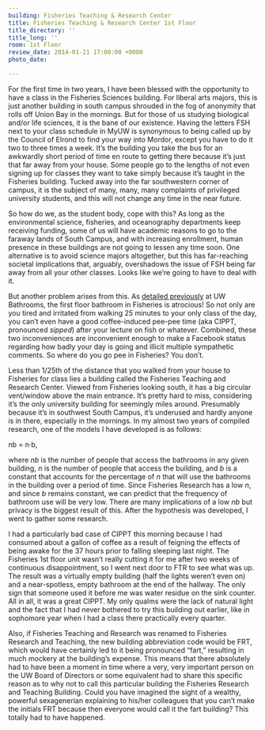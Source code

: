 ```yaml
---
building: Fisheries Teaching & Research Center
title: Fisheries Teaching & Research Center 1st Floor
title_directory: ''
title_long: ''
room: 1st Floor
review_date: 2014-01-21 17:00:00 +0000
photo_date: 

---
```

For the first time in two years, I have been blessed with the opportunity to have a class in the Fisheries Sciences building. For liberal arts majors, this is just another building in south campus shrouded in the fog of anonymity that rolls off Union Bay in the mornings. But for those of us studying biological and/or life sciences, it is the bane of our existence. Having the letters FSH next to your class schedule in MyUW is synonymous to being called up by the Council of Elrond to find your way into Mordor, except you have to do it two to three times a week. It’s the building you take the bus for an awkwardly short period of time en route to getting there because it’s just that far away from your house. Some people go to the lengths of not even signing up for classes they want to take simply because it’s taught in the Fisheries building. Tucked away into the far southwestern corner of campus, it is the subject of many, many, many complaints of privileged university students, and this will not change any time in the near future.

So how do we, as the student body, cope with this? As long as the environmental science, fisheries, and oceanography departments keep receiving funding, some of us will have academic reasons to go to the faraway lands of South Campus, and with increasing enrollment, human presence in these buildings are not going to lessen any time soon. One alternative is to avoid science majors altogether, but this has far-reaching societal implications that, arguably, overshadows the issue of FSH being far away from all your other classes. Looks like we’re going to have to deal with it.

But another problem arises from this. As [detailed previously](https://uwbathrooms.wordpress.com/2012/04/27/second-post-ab-in-the-palouse-and-fishery-sciences/) at UW Bathrooms, the first floor bathroom in Fisheries is atrocious! So not only are you tired and irritated from walking 25 minutes to your only class of the day, you can’t even have a good coffee-induced pee-pee time (aka CIPPT, pronounced _sipped_) after your lecture on fish or whatever. Combined, these two inconveniences are inconvenient enough to make a Facebook status regarding how badly your day is going and illicit multiple sympathetic comments. So where do you go pee in Fisheries? You don’t.

Less than 1/25th of the distance that you walked from your house to Fisheries for class lies a building called the Fisheries Teaching and Research Center. Viewed from Fisheries looking south, it has a big circular vent/window above the main entrance. It’s pretty hard to miss, considering it’s the only university building for seemingly miles around. Presumably because it’s in southwest South Campus, it’s underused and hardly anyone is in there, especially in the mornings. In my almost two years of compiled research, one of the models I have developed is as follows:

<span class="tc">nb = n·b,</span>

where _nb_ is the number of people that access the bathrooms in any given building, _n_ is the number of people that access the building, and _b_ is a constant that accounts for the percentage of _n_ that will use the bathrooms in the building over a period of time. Since Fisheries Research has a low _n_, and since _b_ remains constant, we can predict that the frequency of bathroom use will be very low. There are many implications of a low _nb_ but privacy is the biggest result of this. After the hypothesis was developed, I went to gather some research.

I had a particularly bad case of CIPPT this morning because I had consumed about a gallon of coffee as a result of feigning the effects of being awake for the 37 hours prior to falling sleeping last night. The Fisheries 1st floor unit wasn’t really cutting it for me after two weeks of continuous disappointment, so I went next door to FTR to see what was up. The result was a virtually empty building (half the lights weren’t even on) and a near-spotless, empty bathroom at the end of the hallway. The only sign that someone used it before me was water residue on the sink counter. All in all, it was a great CIPPT. My only qualms were the lack of natural light and the fact that I had never bothered to try this building out earlier, like in sophomore year when I had a class there practically every quarter.

Also, if Fisheries Teaching and Research was renamed to Fisheries Research and Teaching, the new building abbreviation code would be FRT, which would have certainly led to it being pronounced “fart,” resulting in much mockery at the building’s expense. This means that there absolutely had to have been a moment in time where a very, very important person on the UW Board of Directors or some equivalent had to share this specific reason as to why not to call this particular building the Fisheries Research and Teaching Building. Could you have imagined the sight of a wealthy, powerful sexagenerian explaining to his/her colleagues that you can’t make the initials FRT because then everyone would call it the fart building? This totally had to have happened.